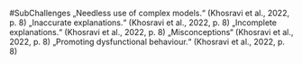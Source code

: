 #SubChallenges
„Needless use of complex models.“ (Khosravi et al., 2022, p. 8) „Inaccurate explanations.“ (Khosravi et al., 2022, p. 8) „Incomplete explanations.“ (Khosravi et al., 2022, p. 8) „Misconceptions“ (Khosravi et al., 2022, p. 8) „Promoting dysfunctional behaviour.“ (Khosravi et al., 2022, p. 8)